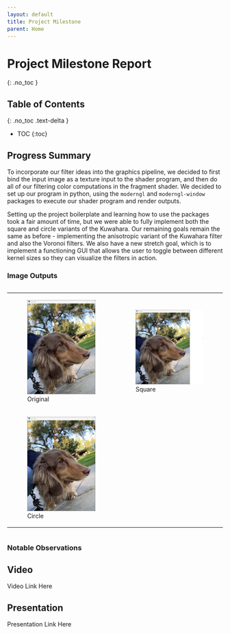 ```yaml
---
layout: default
title: Project Milestone
parent: Home
---
```


# Project Milestone Report
{: .no_toc }

## Table of Contents
{: .no_toc .text-delta }

- TOC
  {:toc}

## Progress Summary

To incorporate our filter ideas into the graphics pipeline, we decided to first bind the input image as a texture input to the shader program, and then do all of our filtering color computations in the fragment shader. We decided to set up our program in python, using the `moderngl` and `moderngl-window` packages to execute our shader program and render outputs.

Setting up the project boilerplate and learning how to use the packages took a fair amount of time, but we were able to fully implement both the square and circle variants of the Kuwahara. Our remaining goals remain the same as before - implementing the anisotropic variant of the Kuwahara filter and also the Voronoi filters. We also have a new stretch goal, which is to implement a functioning GUI that allows the user to toggle between different kernel sizes so they can visualize the filters in action.

### Image Outputs

<div style="display: flex; justify-content: center">
    <table style="width: 100%">
        <tr>
            <td>
                <div style="display: flex; justify-content: center">
                    <figure>
                        <img
                            src="./milestone_assets/coco_original.png"
                            width="300px"
                        />
                        <figcaption>Original</figcaption>
                    </figure>
                </div>
            </td>
            <td>
                <div style="display: flex; justify-content: center">
                    <figure>
                        <img
                            src="./milestone_assets/coco_kuwahara_square.png"
                            width="300px"
                        />
                        <figcaption>Square</figcaption>
                    </figure>
                </div>
            </td>
        </tr>
        <br />
        <tr>
            <td>
                <div style="display: flex; justify-content: center">
                    <figure>
                        <img
                            src="./milestone_assets/coco_kuwahara_circle.png"
                            width="300px"
                        />
                        <figcaption>Circle</figcaption>
                    </figure>
                </div>
            </td>
        </tr>
        <br />
    </table>
</div>

### Notable Observations

## Video

Video Link Here

## Presentation

Presentation Link Here
